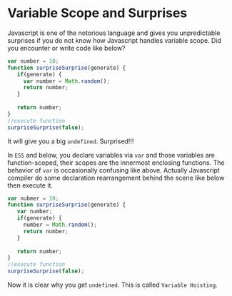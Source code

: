 Variable Scope and Surprises
============================
Javascript is one of the notorious language and gives you unpredictable surprises if you do not know how Javascript handles 
variable scope. Did you encounter or write code like below?
```js
var number = 10;
function surpriseSurprise(generate) {
   if(generate) {
     var number = Math.random();
     return number;
   }
   
   return number;
}
//execute function
surpriseSurprise(false);
```

It will give you a big `undefined`. Surprised!!!

In `ES5` and below, you declare variables via `var` and those variables are function-scoped, their scopes are the 
innermost enclosing functions. The behavior of `var` is occasionally confusing like above. Actually Javascript compiler
do some declaration rearrangement behind the scene like below then execute it.
```js
var nubmer = 10;
function surpriseSurprise(generate) {
   var number;
   if(generate) {
     number = Math.random();
     return number;
   }
   
   return number;
}
//execute function
surpriseSurprise(false);
```
Now it is clear why you get `undefined`. This is called `Variable Hoisting`.
